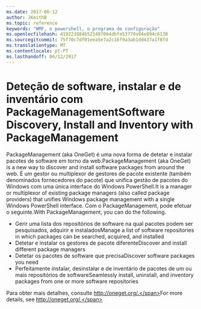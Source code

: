 ```yaml
---
ms.date: 2017-06-12
author: JKeithB
ms.topic: reference
keywords: "WMF, o powershell, o programa de configuração"
ms.openlocfilehash: 419223884b521487064dbfe53770a94e894c6138
ms.sourcegitcommit: 75f70c7df01eea5e7a2c16f9a3ab1dd437a1f8fd
ms.translationtype: MT
ms.contentlocale: pt-PT
ms.lasthandoff: 06/12/2017
---
```

# <a name="software-discovery-install-and-inventory-with-packagemanagement"></a><span data-ttu-id="7401a-102">Deteção de software, instalar e de inventário com PackageManagement</span><span class="sxs-lookup"><span data-stu-id="7401a-102">Software Discovery, Install and Inventory with PackageManagement</span></span>

<span data-ttu-id="7401a-103">PackageManagement (aka OneGet) é uma nova forma de detetar e instalar pacotes de software em torno da web.</span><span class="sxs-lookup"><span data-stu-id="7401a-103">PackageManagement (aka OneGet) is a new way to discover and install software packages from around the web.</span></span> <span data-ttu-id="7401a-104">É um gestor ou multiplexor de gestores de pacote existente (também denominados fornecedores do pacote) que unifica gestão de pacotes do Windows com uma única interface do Windows PowerShell.</span><span class="sxs-lookup"><span data-stu-id="7401a-104">It is a manager or multiplexor of existing package managers (also called package providers) that unifies Windows package management with a single Windows PowerShell interface.</span></span> <span data-ttu-id="7401a-105">Com o PackageManagement, pode efetuar o seguinte.</span><span class="sxs-lookup"><span data-stu-id="7401a-105">With PackageManagement, you can do the following.</span></span>

-   <span data-ttu-id="7401a-106">Gerir uma lista dos repositórios de software na qual pacotes podem ser pesquisados, adquirir e instalados</span><span class="sxs-lookup"><span data-stu-id="7401a-106">Manage a list of software repositories in which packages can be searched, acquired, and installed</span></span>
-   <span data-ttu-id="7401a-107">Detetar e instalar os gestores de pacote diferente</span><span class="sxs-lookup"><span data-stu-id="7401a-107">Discover and install different package managers</span></span>
-   <span data-ttu-id="7401a-108">Detetar os pacotes de software que precisa</span><span class="sxs-lookup"><span data-stu-id="7401a-108">Discover software packages you need</span></span>
-   <span data-ttu-id="7401a-109">Perfeitamente instalar, desinstalar e de inventário de pacotes de um ou mais repositórios de software</span><span class="sxs-lookup"><span data-stu-id="7401a-109">Seamlessly install, uninstall, and inventory packages from one or more software repositories</span></span>

<span data-ttu-id="7401a-110">Para obter mais detalhes, consulte http://oneget.org/.</span><span class="sxs-lookup"><span data-stu-id="7401a-110">For more details, see http://oneget.org/.</span></span>

